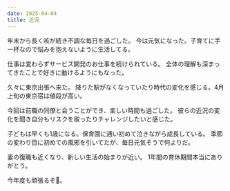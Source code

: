 ```yaml
---
date: 2025-04-04
title: 近況
---
```


年末から長く咳が続き不調な毎日を過ごした。
今は元気になった。子育てに手一杯なので悩みを抱えないように生活してる。

仕事は変わらずサービス開発のお仕事を続けられている。
全体の理解も深まってきたことで好きに動けるようにもなった。

久々に東京出張へ来た。
降りた駅がなくなっていたり時代の変化を感じる。4月上旬の東京宿は値段が高い。

今回は前職の同僚と会うことができ、楽しい時間も過ごした。
彼らの近況の変化を聞き自分もリスクを取ったりチャレンジしたいと感じた。

子どもは早くも1歳になる。保育園に通い初めて泣きながら成長している。
季節の変わり目に初めての風邪を引いてたが、毎日元気そうで何よりだ。

妻の復職も近くなり、新しい生活の始まりが近い。 1年間の育休期間本当にありがとう。

今年度も頑張るぞ💪。
